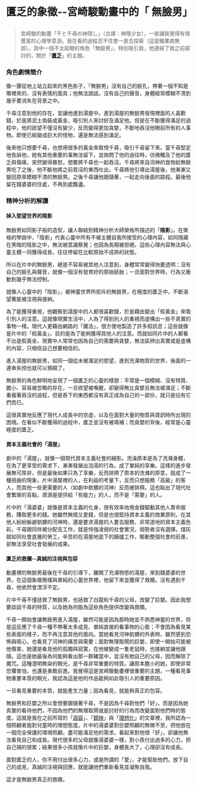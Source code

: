 # 匱乏的象徵--宮崎駿動畫中的「 無臉男」

## 

> 宮崎駿的動畫「千と千尋の神隠し」（台譯：神隱少女），一直讓我覺得有很豐富的心理學意涵，我在看的過程忍不住會一直去探索（這是職業病無誤）。其中一個不太起眼的角色「無臉男」，特別吸引我，他連結了我之前探討的，關於「[**匱乏**](https://matters.news/forum/?post=2aecc433-19ab-40b0-8868-876d025b3d32)」的主題。

### 角色劇情簡介

像一團從地上站立起來的黑色影子，「無臉男」沒有自己的臉孔，帶著一個不知是哪裡來的、沒有表情的面具；他無法說話，沒有自己的聲音，身體經常模糊不清到幾乎要消失在背景之中。

千尋注意到他的存在，並讓他進到湯屋中。進到湯屋的無臉男發現裡面的人喜歡錢，於是將泥土偽裝成黃金，吸引別人來討好及滿足他。但是在不斷獲得滿足的過程中，他的欲望不僅沒有變少，反而變得更加貪婪，不斷地吞沒他眼前所有的人事物。即使已經變成巨大的怪物，還是無法感到滿足。

後來他只想要千尋，也想用很多的黃金來取悅千尋，吸引千尋留下來。當千尋堅定地告訴他，她有其他重要的事無法留下，並詢問了他的過往時，彷彿觸及了他的匱乏與傷痛，突然變得暴怒，想要將千尋也一起吞沒。千尋將來自河神的食物給無臉男吃了之後，他不斷地將之前吞沒的東西吐出。千尋將他引導出湯屋後，他漸漸又變回原來模糊不清的無臉男。之後千尋讓他跟隨著，一起走向後面的路程。最後他留在錢婆婆的住處，不再到處飄盪。

### 精神分析的解讀

#### 掉入慾望世界的陰影

無臉男如同影子般的造型，讓人聯結到精神分析大師榮格所描述的「**陰影**」。在榮格的學說中，「陰影」代表心靈中所有不被主體自我所接受的心理內容，如同隱藏在黑暗的陰影之中，無法被意識察覺；也因為長期被拒絕，這些心理內容無法與心靈主體一同獲得成長，往往停留在比較原始不成熟的狀態。

所以在片中的無臉男，總是不容易被其他人注意到，身體常常變得快要透明；沒有自己的臉孔與聲音，就像一個沒有發育好的原始胚胎；一旦面對世界時，行為又衝動到幾乎無法控制。

就像人心靈中的「陰影」，被神靈世界所拒斥的無臉男，在極度的匱乏中，不斷渴望著能被注視與接納。

為了能獲得重視，他觀察到湯屋中的人都很喜歡錢，於是藉由變出「假黃金」來吸引別人的注意。這就像現實生活中，人為了得到別人的重視而虛構出一些不真實的事物一樣。現代人更藉由網路的「魔法」，很方便地製造了許多假訊息；這些就像是片中的「假黃金」，目的是為了能夠獲得其他人的注意。而就如同片中的人都看不出是假黃金，現實中人常常也因為自己的需要與貪婪，無法區辨出真實或是虛構的內容，只相信自己想要相信的。

進入湯屋的無臉男，如同一個從未被滿足的慾望，進到充滿物質的世界，後面的一連串失控也就可以預期了。

無臉男的角色鮮明地呈現了一個匱乏的心靈的樣貌：平常是一個模糊、沒有特質、膽小、容易被忽略的存在，一旦欲望被喚醒，卻變得無比貪婪且無法被滿足；不斷重複著吞沒的過程，但是吞下的東西都沒有真正成為自己的一部份，就只是佔有它們而已。

這很真實地反應了現代人成長中的空虛，以及在面對大量的物質與資訊時所出現的困境。在看似不斷獲得的過程中，匱乏並沒有被填補；而貪婪的背後，經常是心靈極度的匱乏。

#### 資本主義社會的「湯屋」

劇中的「湯屋」，就像一個現代資本主義社會的縮影。洗澡原本是為了洗滌身體，在為了更享受的需求下，漸漸發展出泡湯的行為，成了單純的享樂。這樣的進步發展無可厚非，但是最後如果只為了享樂，反而排擠了原本的洗滌的原意，就成了一種扭曲的現象。片中湯屋裡的人，在利益的考量下，反而只想服務「高級」的客人，而其他一些更需要的人（如劇中骯髒的河神）反而被排擠。這也點出了現代社會繁榮的盲點，資源是提供給「有能力」的人，而不是「需要」的人。

片中的「湯婆婆」就像是資本主義的化身，很有效率地用金錢驅動其他人賣命服務，賺取更多的錢。她雖然無情又愛錢，但是也很堅持資本主義的商業原則，在其他人紛紛躲避骯髒的河神時，還是要求湯屋的人要去服務，非常道地的資本主義色彩。千尋跟同伴被分配去工作，就是恃強凌弱的社會實況，弱勢者沒有選擇。煤灰就如同社會底層的勞工，辛苦的在湯屋地底下的鍋爐工作，驅動整個社會的前進，卻無法享受社會發展的成果。

#### 匱乏的救贖--真誠的注視與包容

動畫裡的無臉男最後在千尋的引導下，離開了充滿物慾的湯屋，來到錢婆婆的世界。在這個象徵簡樸與單純的心靈世界裡，他留下來並獲得了救贖。沒有遇到千尋，他依然會漂浮不定。

片中千尋不僅拯救了無臉男，也拯救了白龍和千尋的父母，改變了巨嬰。因此我想要談談千尋的特質，以及她為何能為這些角色提供改變與救贖。

千尋一開始會讓無臉男進入湯屋，雖然可能是因為那時她並不熟悉神靈的世界，但是這反應了千尋一種不帶著太多成見、單純直接的看事物的心態；不會因為看見某些表面的樣子，而不再注意其他的面向。當她看見河神骯髒的外表時，雖然感到恐怖與噁心，也看見了河神的痛苦與需要；面對無理取鬧的巨嬰，即使一開始可能被他傷害，她還是看見他的孤獨與寂寞，在他被變成一隻老鼠時，也接納並讓他跟隨。這也是她最後為何能夠看出那一群豬當中，並沒有她自己的父母，因而解除了魔咒。這種澄明無染的眼光，是千尋非常重要的特質。讓原本膽小的她，即使非常恐懼害怕，也還是勇敢前進。我覺得這是宮崎駿動畫裡很重要的主題，一種看見事物重要本質的眼光，我認為這是他的作品能夠如此吸引人的重要原因。

一旦看見重要的本質，就能產生力量；因為看見，就能夠真正的包容。

無臉男和巨嬰之所以會想要跟隨著千尋，不是因為千尋對他們「好」，而是因為她真實的看待他們，不因為他們的無理取鬧或是討好的行為而改變面對他們時的態度。這就是我在之前所寫的「[涵容](https://matters.news/forum/?post=338912d9-a4ef-4b25-870f-a3870b682bb5)」、「[鏡映](https://matters.news/forum/?post=6296eb07-1651-4c22-88c3-514d563b06ca)」與「[理想化](https://matters.news/forum/?post=43938f1f-8aea-4ac1-b958-fdafa9709b98)」的文章裡，我所認為一個照顧者面對兒童時的理想態度。片中的湯婆婆對巨嬰照顧的無微不至，把他放在一個完全保護的環境照顧，盡可能滿足他的需求。看起來對他很「好」，卻讓他無法看見自己和成長。現代很多的父母就像湯婆婆一樣，對小孩付出過多的心力，把自己搞的很累；結果很多小孩就像片中的巨嬰，身體長大了，心理卻沒有成長。

面對匱乏的人，你不用付出很多心力，或是所謂的「愛」，才能幫助他們。放下自己的成見，真誠的注視與回應，就能讓他們重新看見並凝聚自我。

這才是無臉男真正的救贖。  


